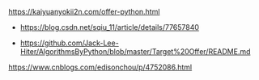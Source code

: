 https://kaiyuanyokii2n.com/offer-python.html

- https://blog.csdn.net/sqiu_11/article/details/77657840

- https://github.com/Jack-Lee-Hiter/AlgorithmsByPython/blob/master/Target%20Offer/README.md

https://www.cnblogs.com/edisonchou/p/4752086.html
